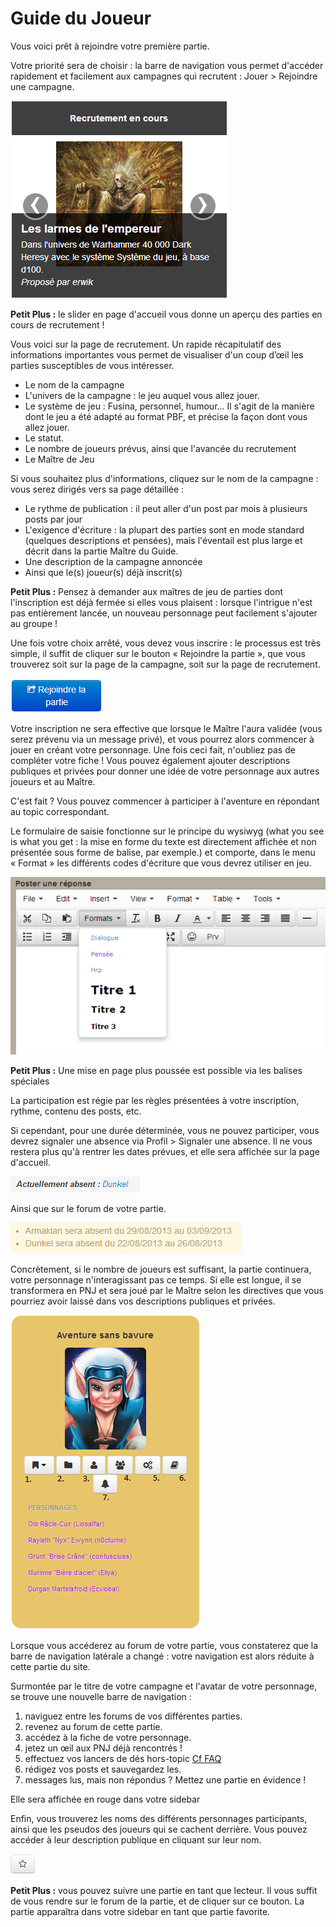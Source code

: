 Guide du Joueur
===============

Vous voici prêt à rejoindre votre première partie.

Votre priorité sera de choisir : la barre de navigation vous permet
d'accéder rapidement et facilement aux campagnes qui recrutent : Jouer
\> Rejoindre une campagne.

 ![](/img/3_recrutement.png)

__Petit Plus :__ le slider en page d'accueil vous donne un aperçu des
parties en cours de recrutement !

Vous voici sur la page de recrutement. Un rapide récapitulatif des
informations importantes vous permet de visualiser d'un coup d’œil les
parties susceptibles de vous intéresser.

- Le nom de la campagne 
- L'univers de la campagne : le jeu auquel vous allez jouer. 
- Le système de jeu : Fusina, personnel, humour... Il s'agit de la
  manière dont le jeu a été adapté au format PBF, et précise la façon
  dont vous allez jouer. 
- Le statut. 
- Le nombre de joueurs prévus, ainsi que l'avancée du recrutement 
- Le Maître de Jeu 

Si vous souhaitez plus d'informations, cliquez sur le nom de la
campagne : vous serez dirigés vers sa page détaillée :

- Le rythme de publication : il peut aller d'un post par mois à
  plusieurs posts par jour 
- L'exigence d'écriture : la plupart des parties sont en mode
  standard (quelques descriptions et pensées), mais l'éventail est
  plus large et décrit dans la partie Maître du Guide. 
- Une description de la campagne annoncée 
- Ainsi que le(s) joueur(s) déjà inscrit(s) 

__Petit Plus :__ Pensez à demander aux maîtres de jeu de parties dont
l'inscription est déjà fermée si elles vous plaisent : lorsque
l'intrigue n'est pas entièrement lancée, un nouveau personnage peut
facilement s'ajouter au groupe !

Une fois votre choix arrêté, vous devez vous inscrire : le processus est
très simple, il suffit de cliquer sur le bouton « Rejoindre la partie »,
que vous trouverez soit sur la page de la campagne, soit sur la page de
recrutement.

 ![](/img/4_join.png)

Votre inscription ne sera effective que lorsque le Maître l'aura validée
(vous serez prévenu via un message privé), et vous pourrez alors
commencer à jouer en créant votre personnage. Une fois ceci fait,
n'oubliez pas de compléter votre fiche ! Vous pouvez également ajouter
descriptions publiques et privées pour donner une idée de votre
personnage aux autres joueurs et au Maître.


C'est fait ? Vous pouvez commencer à participer à l'aventure en
répondant au topic correspondant.


Le formulaire de saisie fonctionne sur le principe du wysiwyg (what you
see is what you get : la mise en forme du texte est directement affichée
et non présentée sous forme de balise, par exemple.) et comporte, dans
le menu « Format » les différents codes d'écriture que vous devrez
utiliser en jeu.


![](/img/5_editeur.png)


__Petit Plus :__ Une mise en page plus poussée est possible via les balises
spéciales

La participation est régie par les règles présentées à votre
inscription, rythme, contenu des posts, etc. 

Si cependant, pour une durée déterminée, vous ne pouvez participer, vous
devrez signaler une absence via Profil \> Signaler une absence. Il ne
vous restera plus qu'à rentrer les dates prévues, et elle sera affichée
sur la page d'accueil.

 ![](/img/6_absent_home.png)

Ainsi que sur le forum de votre partie.

 ![](/img/7_absent_partie.png)

Concrètement, si le nombre de joueurs est suffisant, la partie
continuera, votre personnage n'interagissant pas ce temps. Si elle est
longue, il se transformera en PNJ et sera joué par le Maître selon les
directives que vous pourriez avoir laissé dans vos descriptions
publiques et privées.

 ![](/img/8_sidebar_partie.png)

Lorsque vous accéderez au forum de votre partie, vous constaterez que la
barre de navigation latérale a changé : votre navigation est alors
réduite à cette partie du site.

Surmontée par le titre de votre campagne et l'avatar de votre
personnage, se trouve une nouvelle barre de navigation :

1. naviguez entre les forums de vos différentes parties.
2. revenez au forum de cette partie.
3. accédez à la fiche de votre personnage.
4. jetez un œil aux PNJ déjà rencontrés !
5. effectuez vos lancers de dés hors-topic [Cf FAQ](http://jdroll.org/static/faq)
6. rédigez vos posts et sauvegardez les.
7. messages lus, mais non répondus ? Mettez une partie en évidence !

Elle sera affichée en rouge dans votre sidebar

Enfin, vous trouverez les noms des différents personnages participants,
ainsi que les pseudos des joueurs qui se cachent derrière. Vous pouvez
accéder à leur description publique en cliquant sur leur nom.

 ![](/img/9_favoris.png)

__Petit Plus :__ vous pouvez suivre une partie en tant que lecteur. Il vous
suffit de vous rendre sur le forum de la partie, et de cliquer sur ce
bouton. La partie apparaîtra dans votre sidebar en tant que partie
favorite.
 
